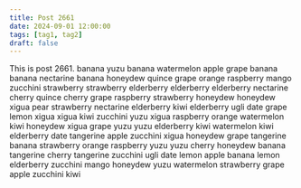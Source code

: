 ```yaml
---
title: Post 2661
date: 2024-09-01 12:00:00
tags: [tag1, tag2]
draft: false
---
```

This is post 2661.
banana
yuzu
banana
watermelon
apple
grape
banana
banana
nectarine
banana
honeydew
quince
grape
orange
raspberry
mango
zucchini
strawberry
strawberry
elderberry
elderberry
elderberry
nectarine
cherry
quince
cherry
grape
raspberry
strawberry
honeydew
honeydew
xigua
pear
strawberry
nectarine
elderberry
kiwi
elderberry
ugli
date
grape
lemon
xigua
xigua
kiwi
zucchini
yuzu
xigua
raspberry
orange
watermelon
kiwi
honeydew
xigua
grape
yuzu
yuzu
elderberry
kiwi
watermelon
kiwi
elderberry
date
tangerine
apple
zucchini
xigua
honeydew
grape
tangerine
banana
strawberry
orange
raspberry
yuzu
yuzu
cherry
honeydew
banana
tangerine
cherry
tangerine
zucchini
ugli
date
lemon
apple
banana
lemon
elderberry
zucchini
mango
honeydew
yuzu
watermelon
strawberry
grape
apple
zucchini
kiwi
